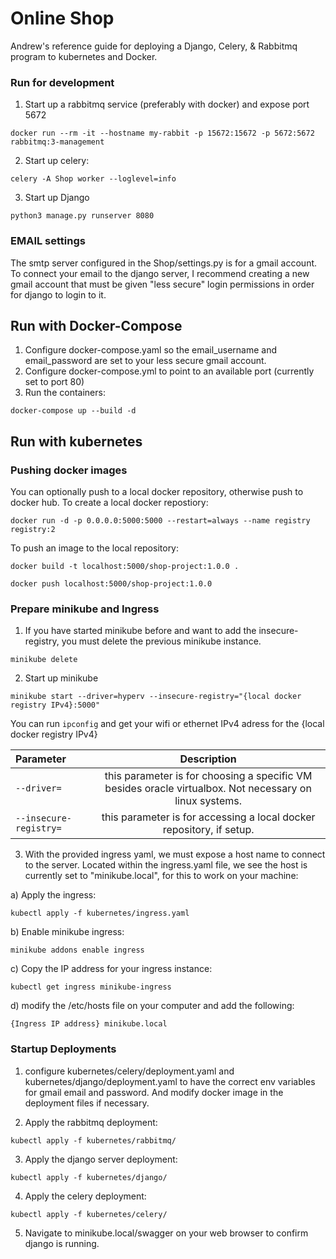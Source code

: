 # Online Shop

Andrew's reference guide for deploying a Django, Celery, & Rabbitmq program to kubernetes and Docker.

### Run for development

1. Start up a rabbitmq service (preferably with docker) and expose port 5672

`docker run --rm -it --hostname my-rabbit -p 15672:15672 -p 5672:5672 rabbitmq:3-management`

2. Start up celery:

`celery -A Shop worker --loglevel=info`

3. Start up Django

`python3 manage.py runserver 8080`

### EMAIL settings

The smtp server configured in the Shop/settings.py is for a gmail account. To connect your email to the django server, I recommend creating a new gmail account that must be given "less secure" login permissions in order for django to login to it.

## Run with Docker-Compose

1. Configure docker-compose.yaml so the email_username and email_password are set to your less secure gmail account.
2. Configure docker-compose.yml to point to an available port (currently set to port 80)
3. Run the containers:

`docker-compose up --build -d`

## Run with kubernetes

### Pushing docker images

You can optionally push to a local docker repository, otherwise push to docker hub.  To create a local docker repostiory:

`docker run -d -p 0.0.0.0:5000:5000 --restart=always --name registry registry:2`

To push an image to the local repository:

`docker build -t localhost:5000/shop-project:1.0.0 .`

`docker push localhost:5000/shop-project:1.0.0`

### Prepare minikube and Ingress

1. If you have started minikube before and want to add the insecure-registry, you must delete the previous minikube instance.

`minikube delete`

2. Start up minikube

`minikube start --driver=hyperv --insecure-registry="{local docker registry IPv4}:5000"`

You can run `ipconfig` and get your wifi or ethernet IPv4 adress for the {local docker registry IPv4}

Parameter | Description
| :--- | :---:
`--driver=`  | this parameter is for choosing a specific VM besides oracle virtualbox. Not necessary on linux systems.
`--insecure-registry=`  | this parameter is for accessing a local docker repository, if setup.

3. With the provided ingress yaml, we must expose a host name to connect to the server. Located within the ingress.yaml file, we see the host is currently set to "minikube.local", for this to work on your machine:

a) Apply the ingress:

`kubectl apply -f kubernetes/ingress.yaml`

b) Enable minikube ingress:

`minikube addons enable ingress`

c) Copy the IP address for your ingress instance:

`kubectl get ingress minikube-ingress`

d) modify the /etc/hosts file on your computer and add the following:

`{Ingress IP address} minikube.local`

### Startup Deployments

1. configure kubernetes/celery/deployment.yaml and kubernetes/django/deployment.yaml to have the correct env variables for gmail email and password. And modify docker image in the deployment files if necessary.

2. Apply the rabbitmq deployment:

`kubectl apply -f kubernetes/rabbitmq/`

3. Apply the django server deployment:

`kubectl apply -f kubernetes/django/`

4. Apply the celery deployment:

`kubectl apply -f kubernetes/celery/`

5. Navigate to minikube.local/swagger on your web browser to confirm django is running.

